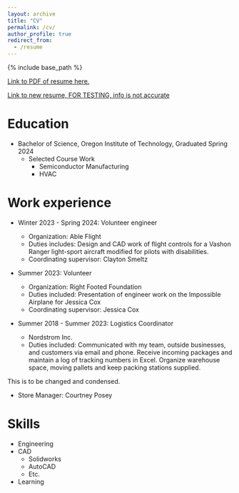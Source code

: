 ```yaml
---
layout: archive
title: "CV"
permalink: /cv/
author_profile: true
redirect_from:
  - /resume
---
```


{% include base_path %}

[Link to PDF of resume here.](https://drive.google.com/file/d/15U6jJwHMgwNPsL4zzHgb0Xz5mNQfHBh2/view?usp=sharing)

[Link to new resume, FOR TESTING, info is not accurate](https://drive.google.com/file/d/10Dc092cETwV32N5RUJzvUldpM-mgmfGa/view?usp=drive_link)

Education
======
* Bachelor of Science, Oregon Institute of Technology, Graduated Spring 2024
  * Selected Course Work
    * Semiconductor Manufacturing
    * HVAC

Work experience
======
* Winter 2023 - Spring 2024: Volunteer engineer
  * Organization: Able Flight
  * Duties includes: Design and CAD work of flight controls for a Vashon Ranger light-sport aircraft modified for pilots with disabilities.
  * Coordinating supervisor: Clayton Smeltz 

* Summer 2023: Volunteer
  * Organization: Right Footed Foundation 
  * Duties included: Presentation of engineer work on the Impossible Airplane for Jessica Cox
  * Coordinating supervisor: Jessica Cox

* Summer 2018 - Summer 2023: Logistics Coordinator
  * Nordstrom Inc.
  * Duties included: Communicated with my team, outside businesses, and customers via email and phone.
Receive incoming packages and maintain a log of tracking numbers in Excel.
Organize warehouse space, moving pallets and keep packing stations supplied.

This is to be changed and condensed.

  * Store Manager: Courtney Posey
  
Skills
======
* Engineering
* CAD
  * Solidworks
  * AutoCAD
  * Etc.
* Learning
